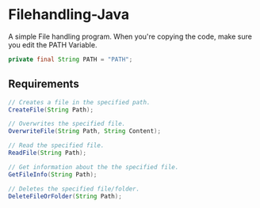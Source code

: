 # Filehandling-Java
A simple File handling program.
When you're copying the code, make sure you edit the PATH Variable.

```java
private final String PATH = "PATH";
```

## Requirements
```java
// Creates a file in the specified path.
CreateFile(String Path);

// Overwrites the specified file.
OverwriteFile(String Path, String Content);

// Read the specified file.
ReadFile(String Path);

// Get information about the the specified file.
GetFileInfo(String Path);

// Deletes the specified file/folder.
DeleteFileOrFolder(String Path);
```
